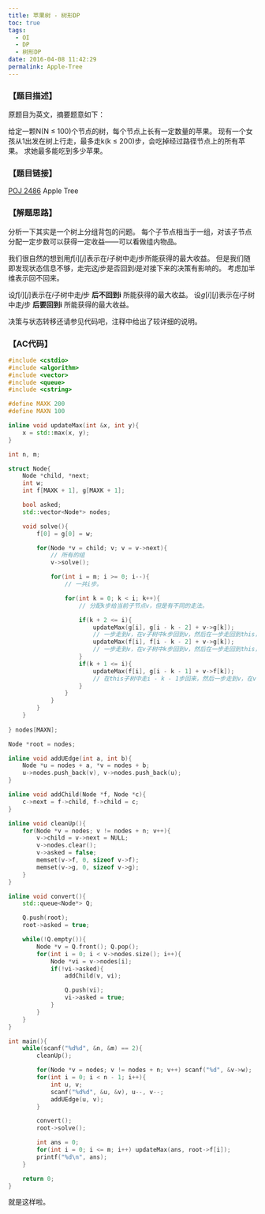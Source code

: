 ```yaml
---
title: 苹果树 - 树形DP
toc: true
tags:
  - OI
  - DP
  - 树形DP
date: 2016-04-08 11:42:29
permalink: Apple-Tree
---
```


### 【题目描述】
原题目为英文，摘要题意如下：

给定一颗N(N ≤ 100)个节点的树，每个节点上长有一定数量的苹果。
现有一个女孩从1出发在树上行走，最多走k(k ≤ 200)步，会吃掉经过路径节点上的所有苹果。
求她最多能吃到多少苹果。

### 【题目链接】
[POJ 2486](http://poj.org/problem?id=2486) Apple Tree

<!--more-->

### 【解题思路】

分析一下其实是一个树上分组背包的问题。
每个子节点相当于一组，对该子节点分配一定步数可以获得一定收益——可以看做组内物品。

我们很自然的想到用$f[i][j]$表示在$i$子树中走$j$步所能获得的最大收益。
但是我们随即发现状态信息不够，走完这$j$步是否回到$i$是对接下来的决策有影响的。
考虑加半维表示回不回来。

设$f[i][j]$表示在$i$子树中走$j$步 **后不回到i** 所能获得的最大收益。
设$g[i][j]$表示在$i$子树中走$j$步 **后要回到i** 所能获得的最大收益。

决策与状态转移还请参见代码吧，注释中给出了较详细的说明。

### 【AC代码】
```c++
#include <cstdio>
#include <algorithm>
#include <vector>
#include <queue>
#include <cstring>

#define MAXK 200
#define MAXN 100

inline void updateMax(int &x, int y){
    x = std::max(x, y);
}

int n, m;

struct Node{
    Node *child, *next;
    int w;
    int f[MAXK + 1], g[MAXK + 1];

    bool asked;
    std::vector<Node*> nodes;

    void solve(){
        f[0] = g[0] = w;

        for(Node *v = child; v; v = v->next){
            // 所有的组
            v->solve();

            for(int i = m; i >= 0; i--){
                // 一共i步。

                for(int k = 0; k < i; k++){
                    // 分配k步给当前子节点v，但是有不同的走法。

                    if(k + 2 <= i){
                        updateMax(g[i], g[i - k - 2] + v->g[k]);
                        // 一步走到v，在v子树中k步回到v，然后在一步走回到this，再在this子树中走i - k - 2步回来。
                        updateMax(f[i], f[i - k - 2] + v->g[k]);
                        // 一步走到v，在v子树中k步回到v，然后在一步走回到this，再在this子树中走i - k - 2步不回来。
                    }
                    if(k + 1 <= i){
                        updateMax(f[i], g[i - k - 1] + v->f[k]);
                        // 在this子树中走i - k - 1步回来，然后一步走到v，在v子树中走k步不回来。
                    }
                }
            }
        }
    }
    
} nodes[MAXN];

Node *root = nodes;

inline void addUEdge(int a, int b){
    Node *u = nodes + a, *v = nodes + b;
    u->nodes.push_back(v), v->nodes.push_back(u);
}

inline void addChild(Node *f, Node *c){
    c->next = f->child, f->child = c;
}

inline void cleanUp(){
    for(Node *v = nodes; v != nodes + n; v++){
        v->child = v->next = NULL;
        v->nodes.clear();
        v->asked = false;
        memset(v->f, 0, sizeof v->f);
        memset(v->g, 0, sizeof v->g);
    }
}

inline void convert(){
    std::queue<Node*> Q;

    Q.push(root);
    root->asked = true;

    while(!Q.empty()){
        Node *v = Q.front(); Q.pop();
        for(int i = 0; i < v->nodes.size(); i++){
            Node *vi = v->nodes[i];
            if(!vi->asked){
                addChild(v, vi);

                Q.push(vi);
                vi->asked = true;
            }
        }
    }
}

int main(){
    while(scanf("%d%d", &n, &m) == 2){
        cleanUp();

        for(Node *v = nodes; v != nodes + n; v++) scanf("%d", &v->w);
        for(int i = 0; i < n - 1; i++){
            int u, v;
            scanf("%d%d", &u, &v), u--, v--;
            addUEdge(u, v);
        }

        convert();
        root->solve();

        int ans = 0;
        for(int i = 0; i <= m; i++) updateMax(ans, root->f[i]);
        printf("%d\n", ans);
    }

    return 0;
}

```
就是这样啦。
